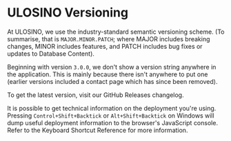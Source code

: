 # ULOSINO Versioning

At ULOSINO, we use the industry-standard semantic versioning scheme. (To summarise, that is `MAJOR.MINOR.PATCH`; where MAJOR includes breaking changes, MINOR includes features, and PATCH includes bug fixes or updates to Database Content).

Beginning with version `3.0.0`, we don't show a version string anywhere in the application. This is mainly because there isn't anywhere to put one (earlier versions included a contact page which has since been removed).

To get the latest version, visit our GitHub Releases changelog.

It is possible to get technical information on the deployment you're using. Pressing `Control+Shift+Backtick` or `Alt+Shift+Backtick` on Windows will dump useful deployment information to the browser's JavaScript console. Refer to the Keyboard Shortcut Reference for more information.
